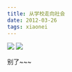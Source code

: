 ```yaml
---
title: 从学校走向社会
date: 2012-03-26
tags: xiaonei
---
```


![](http://ww1.sinaimg.cn/large/4bc2a2bajw1f39srovyi1j20k00brtbd.jpg)
![](http://ww3.sinaimg.cn/large/4bc2a2bajw1f39srp5bi7j20k00boq5b.jpg)

别了~~~
